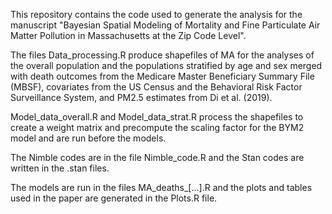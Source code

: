 This repository contains the code used to generate the analysis for the manuscript "Bayesian Spatial Modeling of Mortality and Fine Particulate Air Matter Pollution in Massachusetts at the Zip Code Level". 

The files Data_processing.R produce shapefiles of MA for the analyses of the overall population and the populations stratified by age and sex merged with death outcomes from the Medicare Master Beneficiary Summary File (MBSF), covariates from the US Census and the Behavioral Risk Factor Surveillance System, and PM2.5 estimates from Di et al. (2019). 
  

Model_data_overall.R and Model_data_strat.R process the shapefiles to create a weight matrix and precompute the scaling factor for the BYM2 model and are run before the models.

The Nimble codes are in the file Nimble_code.R and the Stan codes are written in the .stan files.

The models are run in the files MA_deaths_[...].R and the plots and tables used in the paper are generated in the Plots.R file.
